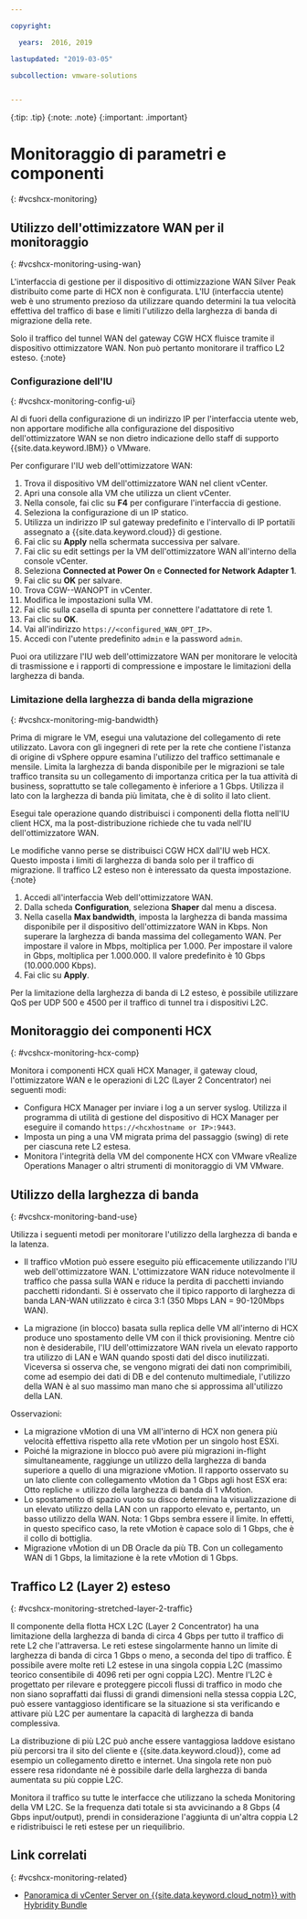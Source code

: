 ```yaml
---

copyright:

  years:  2016, 2019

lastupdated: "2019-03-05"

subcollection: vmware-solutions


---
```


{:tip: .tip}
{:note: .note}
{:important: .important}

# Monitoraggio di parametri e componenti
{: #vcshcx-monitoring}

## Utilizzo dell'ottimizzatore WAN per il monitoraggio
{: #vcshcx-monitoring-using-wan}

L'interfaccia di gestione per il dispositivo di ottimizzazione WAN Silver Peak distribuito come parte di HCX non è configurata. L'IU (interfaccia utente) web è uno strumento prezioso da utilizzare quando determini la tua velocità effettiva del traffico di base e limiti l'utilizzo della larghezza di banda di migrazione della rete.

Solo il traffico del tunnel WAN del gateway CGW HCX fluisce tramite il dispositivo ottimizzatore WAN. Non può pertanto monitorare il traffico L2 esteso.
{:note}

### Configurazione dell'IU
{: #vcshcx-monitoring-config-ui}

Al di fuori della configurazione di un indirizzo IP per l'interfaccia utente web,
non apportare modifiche alla configurazione del dispositivo dell'ottimizzatore WAN se non dietro indicazione dello staff di supporto {{site.data.keyword.IBM}} o VMware.   

Per configurare l'IU web dell'ottimizzatore WAN:
1.	Trova il dispositivo VM dell'ottimizzatore WAN nel client vCenter.
2.	Apri una console alla VM che utilizza un client vCenter.
3.	Nella console, fai clic su **F4** per configurare l'interfaccia di gestione.
4.	Seleziona la configurazione di un IP statico.
5.	Utilizza un indirizzo IP sul gateway predefinito e l'intervallo di IP portatili assegnato a {{site.data.keyword.cloud}} di gestione.
6.	Fai clic su **Apply** nella schermata successiva per salvare.
7.  Fai clic su edit settings per la VM dell'ottimizzatore WAN all'interno della console vCenter.
8.	Seleziona **Connected at Power On** e **Connected for Network Adapter 1**.
9.	Fai clic su **OK** per salvare.
10.	Trova CGW-<xxx>-WANOPT in vCenter.
11.	Modifica le impostazioni sulla VM.
12.	Fai clic sulla casella di spunta per connettere l'adattatore di rete 1.
13.	Fai clic su **OK**.
14.	Vai all'indirizzo `https://<configured_WAN_OPT_IP>`.
15.	Accedi con l'utente predefinito `admin` e la password `admin`.

Puoi ora utilizzare l'IU web dell'ottimizzatore WAN per monitorare le velocità di trasmissione e i rapporti di compressione e impostare le limitazioni della larghezza di banda.

### Limitazione della larghezza di banda della migrazione
{: #vcshcx-monitoring-mig-bandwidth}

Prima di migrare le VM, esegui una valutazione del collegamento di rete utilizzato. Lavora con gli ingegneri di rete per la rete che contiene l'istanza di origine di vSphere oppure esamina l'utilizzo del traffico settimanale e mensile. Limita la larghezza di banda disponibile per le migrazioni se tale traffico transita su un collegamento di importanza critica per la tua attività di business, soprattutto se tale collegamento è inferiore a 1 Gbps. Utilizza il lato con la larghezza di banda più limitata, che è di solito il lato client.

Esegui tale operazione quando distribuisci i componenti della flotta nell'IU client HCX, ma la post-distribuzione richiede che tu vada nell'IU dell'ottimizzatore WAN.

Le modifiche vanno perse se distribuisci CGW HCX dall'IU web HCX.
Questo imposta i limiti di larghezza di banda solo per il traffico di migrazione. Il traffico L2 esteso non è interessato da questa impostazione.
{:note}

1. Accedi all'interfaccia Web dell'ottimizzatore WAN.
2. Dalla scheda **Configuration**, seleziona **Shaper** dal menu a discesa.
3. Nella casella **Max bandwidth**, imposta la larghezza di banda massima disponibile per il dispositivo dell'ottimizzatore WAN in Kbps. Non superare la larghezza di banda massima del collegamento WAN. Per impostare il valore in Mbps, moltiplica per 1.000. Per impostare il valore in Gbps, moltiplica per 1.000.000. Il valore predefinito è 10 Gbps (10.000.000 Kbps).
4. Fai clic su **Apply**.

Per la limitazione della larghezza di banda di L2 esteso, è possibile utilizzare
QoS per UDP 500 e 4500 per il traffico di tunnel tra i dispositivi L2C.

## Monitoraggio dei componenti HCX
{: #vcshcx-monitoring-hcx-comp}

Monitora i componenti HCX quali HCX Manager, il gateway cloud, l'ottimizzatore WAN e le operazioni di L2C (Layer 2 Concentrator) nei seguenti modi:

- Configura HCX Manager per inviare i log a un server syslog. Utilizza il programma di
utilità di gestione del dispositivo di HCX Manager per eseguire il comando `https://<hcxhostname or
IP>:9443`.
- Imposta un ping a una VM migrata prima del passaggio (swing) di rete per ciascuna rete L2 estesa.
- Monitora l'integrità della VM del componente HCX con VMware vRealize Operations
Manager o altri strumenti di monitoraggio di VM VMware.

## Utilizzo della larghezza di banda
{: #vcshcx-monitoring-band-use}

Utilizza i seguenti metodi per monitorare l'utilizzo della larghezza di banda e la latenza.

- Il traffico vMotion può essere eseguito più efficacemente utilizzando l'IU web dell'ottimizzatore WAN. L'ottimizzatore WAN
riduce notevolmente il traffico che passa sulla WAN e riduce la perdita di pacchetti inviando pacchetti ridondanti. Si è osservato che il tipico rapporto di larghezza di banda LAN-WAN utilizzato è circa 3:1 (350 Mbps LAN = 90-120Mbps WAN).

- La migrazione (in blocco) basata sulla replica delle VM all'interno di HCX produce uno spostamento delle VM con il thick provisioning. Mentre ciò non è desiderabile, l'IU dell'ottimizzatore WAN rivela un elevato rapporto tra utilizzo di LAN e WAN quando sposti dati del disco inutilizzati. Viceversa si osserva che, se vengono migrati dei dati non comprimibili, come ad esempio dei dati di DB e del contenuto multimediale, l'utilizzo della WAN è al suo massimo man mano che si approssima all'utilizzo della LAN.

Osservazioni:
- La migrazione vMotion di una VM all'interno di HCX non genera più velocità effettiva rispetto alla rete vMotion per un singolo host ESXi.
- Poiché la migrazione in blocco può avere più migrazioni in-flight simultaneamente, raggiunge un utilizzo della larghezza di banda
superiore a quello di una migrazione vMotion. Il rapporto osservato su un lato cliente con collegamento vMotion da 1 Gbps
agli host ESX era: Otto repliche = utilizzo della larghezza di banda di 1 vMotion.
- Lo spostamento di spazio vuoto su disco determina la visualizzazione di un elevato utilizzo della LAN con un rapporto
elevato e, pertanto, un basso utilizzo della WAN. Nota: 1 Gbps sembra essere
il limite. In effetti, in questo specifico caso, la rete vMotion è capace solo di 1 Gbps, che è il collo di bottiglia.
- Migrazione vMotion di un DB Oracle da più TB. Con un collegamento WAN di 1 Gbps,
la limitazione è la rete vMotion di 1 Gbps.

## Traffico L2 (Layer 2) esteso
{: #vcshcx-monitoring-stretched-layer-2-traffic}

Il componente della flotta HCX L2C (Layer 2 Concentrator) ha una limitazione della larghezza di banda di circa 4 Gbps per tutto il traffico di rete L2 che l'attraversa. Le reti estese singolarmente hanno un limite di larghezza di banda di circa 1 Gbps o meno, a seconda del tipo di traffico. È possibile avere molte reti L2 estese in una singola coppia L2C (massimo teorico consentibile di
4096 reti per ogni coppia L2C). Mentre l'L2C è progettato per rilevare e proteggere piccoli flussi di traffico in modo che non siano sopraffatti dai flussi di grandi dimensioni nella stessa coppia L2C, può essere vantaggioso identificare se la situazione si sta verificando e attivare più L2C per aumentare la capacità di larghezza di banda complessiva.

La distribuzione di più L2C può anche essere vantaggiosa laddove esistano più percorsi tra il sito del cliente e {{site.data.keyword.cloud}}, come ad esempio un collegamento diretto e internet. Una singola rete non può essere resa ridondante né è possibile darle della larghezza di banda aumentata su più coppie L2C.

Monitora il traffico su tutte le interfacce che utilizzano la scheda Monitoring della VM L2C. Se la frequenza dati totale si sta avvicinando a 8 Gbps (4 Gbps input/output), prendi in considerazione l'aggiunta di un'altra coppia L2 e ridistribuisci le reti estese per un riequilibrio.

## Link correlati
{: #vcshcx-monitoring-related}

* [Panoramica di vCenter Server on {{site.data.keyword.cloud_notm}} with Hybridity Bundle](/docs/services/vmwaresolutions/archiref/vcs?topic=vmware-solutions-vcs-hybridity-intro)   
